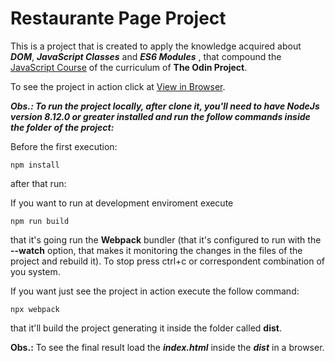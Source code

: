 # Restaurante Page Project

This is a project that is created to apply the knowledge acquired about ***DOM***, ***JavaScript Classes***  and ***ES6 Modules*** , that compound the [JavaScript Course](https://www.theodinproject.com/courses/javascript) of the curriculum of **The Odin Project**.  

To see the project in action click at [View in Browser](https://fcarlosdev.github.io/restaurant-page/dist/).  

***Obs.: To run the project locally, after clone it, you'll need to have NodeJs version 8.12.0 or greater installed and run the follow commands inside the folder of the project:***  

Before the first execution:  

```
npm install
```  
after that run:  

If you want to run at development enviroment execute  

```
npm run build
```  
that it's going run the **Webpack** bundler (that it's configured to run with the **--watch** option, that makes it monitoring the changes in the files of the project and rebuild it). To stop press ctrl+c or correspondent combination of you system.  

If you want just see the project in action execute the follow command:  

```
npx webpack
```
that it'll build the project generating it inside the folder called **dist**.  

**Obs.:** To see the final result load the ***index.html*** inside the ***dist*** in a browser.
